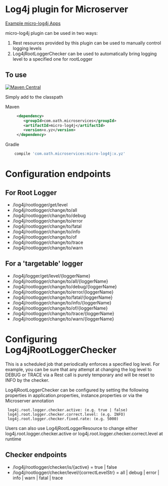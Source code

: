 # Log4j plugin for Microserver

[Example micro-log4j Apps](https://github.com/aol/micro-server/tree/master/micro-log4j/src/test/java/app)

micro-log4j plugin can be used in two ways:

1. Rest resources provided by this plugin can be used to manually control logging levels
2. Log4jRootLoggerChecker can be used to automatically bring logging level to a specified one for rootLogger

## To use

[![Maven Central](https://maven-badges.herokuapp.com/maven-central/com.oath.microservices/micro-log4j/badge.svg)](https://maven-badges.herokuapp.com/maven-central/com.oath.microservices/micro-log4j)

Simply add to the classpath

Maven 
```xml
     <dependency>
        <groupId>com.oath.microservices</groupId>  
        <artifactId>micro-log4j</artifactId>
        <version>x.yz</version>
     </dependency>
```     
Gradle
```groovy
    compile 'com.oath.microservices:micro-log4j:x.yz'
```

# Configuration endpoints

## For Root Logger

* /log4j/rootlogger/get/level
* /log4j/rootlogger/change/to/all
* /log4j/rootlogger/change/to/debug
* /log4j/rootlogger/change/to/error
* /log4j/rootlogger/change/to/fatal
* /log4j/rootlogger/change/to/info
* /log4j/rootlogger/change/to/of
* /log4j/rootlogger/change/to/trace
* /log4j/rootlogger/change/to/warn

## For a 'targetable' logger

* /log4j/logger/get/level/{loggerName}   
* /log4j/rootlogger/change/to/all/{loggerName}  
* /log4j/rootlogger/change/to/debug/{loggerName}  
* /log4j/rootlogger/change/to/error/{loggerName}  
* /log4j/rootlogger/change/to/fatal/{loggerName}  
* /log4j/rootlogger/change/to/info/{loggerName}  
* /log4j/rootlogger/change/to/of/{loggerName}  
* /log4j/rootlogger/change/to/trace/{loggerName}  
* /log4j/rootlogger/change/to/warn/{loggerName}  

# Configuring Log4jRootLoggerChecker

This is a scheduled job that periodically enforces a specified log level. For example, you can be sure that any attempt at changing the log level to DEBUG or TRACE via a Rest call is purely temporary and will be reset to INFO by the checker.

Log4jRootLoggerChecker can be configured by setting the following properties in application.properties, instance.properties or via the Microserver annotation

     log4j.root.logger.checker.active: (e.g. true | false)
     log4j.root.logger.checker.correct.level: (e.g. INFO)
     log4j.root.logger.checker.fixed.rate: (e.g. 5000)
     
Users can also use Log4jRootLoggerResource to change either log4j.root.logger.checker.active or log4j.root.logger.checker.correct.level at runtime

## Checker endpoints


* /log4j/rootlogger/checker/is/{active}  = true | false
* /log4j/rootlogger/checker/level/{correctLevelStr} = all | debug |  error | info | warn | fatal | trace